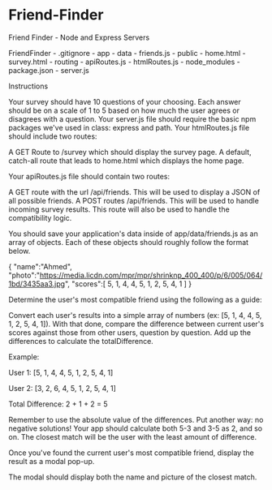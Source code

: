 # Friend-Finder
Friend Finder - Node and Express Servers

FriendFinder
    - .gitignore
    - app
      - data
        - friends.js
      - public
        - home.html
        - survey.html
      - routing
        - apiRoutes.js
        - htmlRoutes.js
    - node_modules
    - package.json
    - server.js


Instructions


Your survey should have 10 questions of your choosing. Each answer should be on a scale of 1 to 5 based on how much the user agrees or disagrees with a question.
Your server.js file should require the basic npm packages we've used in class: express and path.
Your htmlRoutes.js file should include two routes:



A GET Route to /survey which should display the survey page.
A default, catch-all route that leads to home.html which displays the home page.



Your apiRoutes.js file should contain two routes:



A GET route with the url /api/friends. This will be used to display a JSON of all possible friends.
A POST routes /api/friends. This will be used to handle incoming survey results. This route will also be used to handle the compatibility logic.



You should save your application's data inside of app/data/friends.js as an array of objects. Each of these objects should roughly follow the format below.


{
  "name":"Ahmed",
  "photo":"https://media.licdn.com/mpr/mpr/shrinknp_400_400/p/6/005/064/1bd/3435aa3.jpg",
  "scores":[
      5,
      1,
      4,
      4,
      5,
      1,
      2,
      5,
      4,
      1
    ]
}

Determine the user's most compatible friend using the following as a guide:



Convert each user's results into a simple array of numbers (ex: [5, 1, 4, 4, 5, 1, 2, 5, 4, 1]).
With that done, compare the difference between current user's scores against those from other users, question by question. Add up the differences to calculate the totalDifference.


Example:


User 1: [5, 1, 4, 4, 5, 1, 2, 5, 4, 1]

User 2: [3, 2, 6, 4, 5, 1, 2, 5, 4, 1]

Total Difference: 2 + 1 + 2 = 5





Remember to use the absolute value of the differences. Put another way: no negative solutions! Your app should calculate both 5-3 and 3-5 as 2, and so on.
The closest match will be the user with the least amount of difference.



Once you've found the current user's most compatible friend, display the result as a modal pop-up.


The modal should display both the name and picture of the closest match.





